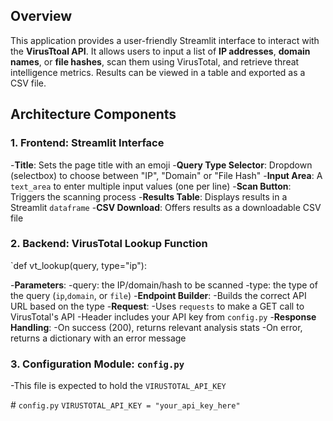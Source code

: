 ## Overview

This application provides a user-friendly Streamlit interface to interact with the **VirusTtoal API**. It allows users to input a list of **IP addresses**, **domain names**, or **file hashes**, scan them using VirusTotal, and retrieve threat intelligence metrics. Results can be viewed in a table and exported as a CSV file.

## Architecture Components
### 1. Frontend: Streamlit Interface
 -**Title**: Sets the page title with an emoji
 -**Query Type Selector**: Dropdown (selectbox) to choose between "IP", "Domain" or "File Hash"
 -**Input Area**: A `text_area` to enter multiple input values (one per line)
 -**Scan Button**: Triggers the scanning process
 -**Results Table**: Displays results in a Streamlit `dataframe`
 -**CSV Download**: Offers results as a downloadable CSV file

 ### 2. Backend: VirusTotal Lookup Function  
 `def vt_lookup(query, type="ip"):

 -**Parameters**:
  -query: the IP/domain/hash to be scanned
  -type: the type of the query (`ip`,`domain`, or `file`)
 -**Endpoint Builder**:
  -Builds the correct API URL based on the type
 -**Request**:
  -Uses `requests` to make a GET call to VirusTotal's API
  -Header includes your API key from `config.py`
 -**Response Handling**:
  -On success (200), returns relevant analysis stats
  -On error, returns a dictionary with an error message

### 3. Configuration Module: `config.py`
 -This file is expected to hold the `VIRUSTOTAL_API_KEY`

 \# `config.py`
`VIRUSTOTAL_API_KEY = "your_api_key_here"`

